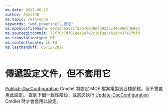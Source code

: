 ```yaml
---
ms.date: 2017-06-12
author: JKeithB
ms.topic: reference
keywords: "wmf,powershell,設定"
ms.openlocfilehash: e921a5ead21f52b7e0d9efd9335c44b99d7d6802
ms.sourcegitcommit: 75f70c7df01eea5e7a2c16f9a3ab1dd437a1f8fd
ms.translationtype: HT
ms.contentlocale: zh-TW
ms.lasthandoff: 06/12/2017
---
```

<a id="deliver-a-configuration-document-without-applying" class="xliff"></a>
# 傳遞設定文件，但不套用它

[Publish-DscConfiguration](https://technet.microsoft.com/library/mt517875.aspx) Cmdlet 將設定 MOF 檔案複製到目標節點，但不會套用此設定。 直到下個一致性階段，或當您執行 [Update-DscConfiguration](https://technet.microsoft.com/library/mt143541.aspx) Cmdlet 時才會套用此設定。

